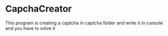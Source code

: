 # CapchaCreator
This program is creating a captcha in captcha folder and write it in console and you have to solve it
